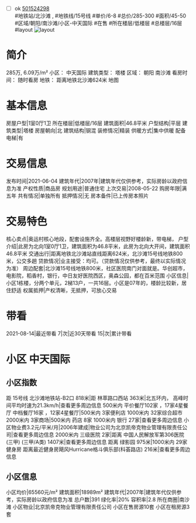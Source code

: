 - [ ] ok [501524298](https://bj.5i5j.com/ershoufang/501524298.html)  
 #地铁站/北沙滩 ,  #地铁线/15号线
#单价/6-8 #总价/285-300 #面积/45-50   #区域/朝阳/南沙滩/小区-中天国际 #在售 #所在楼层/低楼层 #总楼层/16层 #layout 
![layout](http://image2a.5i5j.com/bdir/layout/75cd5832ae004c0f943173c863a07432.jpg_P5.jpg) 
# 简介 
 285万,  6.09万/m² 
小区： 中天国际
建筑类型： 塔楼
区域： 朝阳 南沙滩
看房时间： 随时看房
地铁： 距离地铁北沙滩624米 地图
# 基本信息 
 房屋户型|1室0厅1卫
所在楼层|低楼层/16层
建筑面积|46.8平米
户型结构|平层
建筑类型|塔楼
房屋朝向|北
建筑结构|钢混
装修情况|精装
供暖方式|集中供暖
配备电梯|有
# 交易信息 
 发布时间|2021-06-04
建筑年代|2007年|建筑年代仅供参考，实际房龄以政府信息为准
产权性质|商品房
规划用途|普通住宅
上次交易|2008-05-22
购房年限|满五年
共有情况|单独所有
抵押情况|无
房本备件|已上传房本照片
# 交易特色 
 核心卖点|奥运村核心地段，配套设施齐全。高楼层视野好楼龄新，带电梯，
户型介绍|此房为北向1室0厅1卫，建筑面积为46.8平米，此房为北向大开间，建筑面积46.8平米
交通出行|距离地铁北沙滩站直线距离624米，北沙滩15号线地铁800米，公交多趟
贷款情况|业主接受：均可。（贷款情况仅供参考，最终以实际情况为准）
周边配套|北沙滩15号线地铁800米，社区医院南门对面就是。华创超市，电影院，稻香村，银行，中日友好医院西区，奥森公园，都在百米范围
小区信息|小区1栋楼，分两个单元，2梯13户，一共16层。小区是07年的，楼龄比较新，居住舒适
权属抵押|产权清晰，无抵押，可放心交易
# 带看 
 2021-08-14|最近带看	 7|次|近30天带看	 15|次|累计带看
# 小区 中天国际
## 小区指数 
 距 15号线 北沙滩地铁站-B2口 818米|距 林萃路口西站 363米|北五环内， 高峰时间平均时速为21.3km/h|查看更多周边信息
500米内 平价餐厅102家 ，17家4星餐厅
中档餐厅16家 ，12家4星餐厅|500米内 3家便利店
1000米内 32家综合超市
2000米内 3家商场|500米内 药店 8家
1000米内 银行 27家|查看更多周边信息
小区物业费3.2元/平米/月|2006年建成|物业公司为北京凯帝克物业管理有限责任公司|查看更多周边信息
2000米内 三级医院 2家|距离 中国人民解放军第306医院(三甲) (三甲/A类) 1407米|查看更多周边信息
距离 绿影园 975米|1000米内 29家 健身房
距离最近健身房飓风Hurricane格斗俱乐部(科荟路店) 216米|查看更多周边信息
## 小区信息 
 小区均价|65560元/m²
建筑面积|18989m²
建筑年代|2007年|建筑年代仅供参考，实际房龄以政府信息为准
总户数|391
绿化率|20%
容积率|2.8
所在商圈|南沙滩
小区物业|北京凯帝克物业管理有限责任公司
小区在售房源10套
小区在租房源3套
